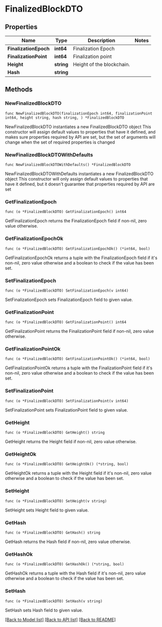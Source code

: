 # FinalizedBlockDTO

## Properties

Name | Type | Description | Notes
------------ | ------------- | ------------- | -------------
**FinalizationEpoch** | **int64** | Finalization Epoch | 
**FinalizationPoint** | **int64** | Finalization point | 
**Height** | **string** | Height of the blockchain. | 
**Hash** | **string** |  | 

## Methods

### NewFinalizedBlockDTO

`func NewFinalizedBlockDTO(finalizationEpoch int64, finalizationPoint int64, height string, hash string, ) *FinalizedBlockDTO`

NewFinalizedBlockDTO instantiates a new FinalizedBlockDTO object
This constructor will assign default values to properties that have it defined,
and makes sure properties required by API are set, but the set of arguments
will change when the set of required properties is changed

### NewFinalizedBlockDTOWithDefaults

`func NewFinalizedBlockDTOWithDefaults() *FinalizedBlockDTO`

NewFinalizedBlockDTOWithDefaults instantiates a new FinalizedBlockDTO object
This constructor will only assign default values to properties that have it defined,
but it doesn't guarantee that properties required by API are set

### GetFinalizationEpoch

`func (o *FinalizedBlockDTO) GetFinalizationEpoch() int64`

GetFinalizationEpoch returns the FinalizationEpoch field if non-nil, zero value otherwise.

### GetFinalizationEpochOk

`func (o *FinalizedBlockDTO) GetFinalizationEpochOk() (*int64, bool)`

GetFinalizationEpochOk returns a tuple with the FinalizationEpoch field if it's non-nil, zero value otherwise
and a boolean to check if the value has been set.

### SetFinalizationEpoch

`func (o *FinalizedBlockDTO) SetFinalizationEpoch(v int64)`

SetFinalizationEpoch sets FinalizationEpoch field to given value.


### GetFinalizationPoint

`func (o *FinalizedBlockDTO) GetFinalizationPoint() int64`

GetFinalizationPoint returns the FinalizationPoint field if non-nil, zero value otherwise.

### GetFinalizationPointOk

`func (o *FinalizedBlockDTO) GetFinalizationPointOk() (*int64, bool)`

GetFinalizationPointOk returns a tuple with the FinalizationPoint field if it's non-nil, zero value otherwise
and a boolean to check if the value has been set.

### SetFinalizationPoint

`func (o *FinalizedBlockDTO) SetFinalizationPoint(v int64)`

SetFinalizationPoint sets FinalizationPoint field to given value.


### GetHeight

`func (o *FinalizedBlockDTO) GetHeight() string`

GetHeight returns the Height field if non-nil, zero value otherwise.

### GetHeightOk

`func (o *FinalizedBlockDTO) GetHeightOk() (*string, bool)`

GetHeightOk returns a tuple with the Height field if it's non-nil, zero value otherwise
and a boolean to check if the value has been set.

### SetHeight

`func (o *FinalizedBlockDTO) SetHeight(v string)`

SetHeight sets Height field to given value.


### GetHash

`func (o *FinalizedBlockDTO) GetHash() string`

GetHash returns the Hash field if non-nil, zero value otherwise.

### GetHashOk

`func (o *FinalizedBlockDTO) GetHashOk() (*string, bool)`

GetHashOk returns a tuple with the Hash field if it's non-nil, zero value otherwise
and a boolean to check if the value has been set.

### SetHash

`func (o *FinalizedBlockDTO) SetHash(v string)`

SetHash sets Hash field to given value.



[[Back to Model list]](../README.md#documentation-for-models) [[Back to API list]](../README.md#documentation-for-api-endpoints) [[Back to README]](../README.md)


